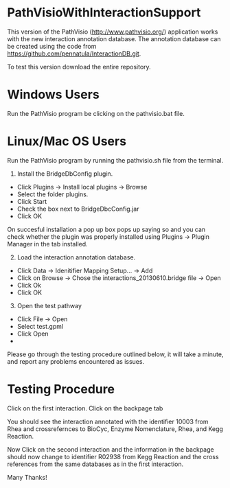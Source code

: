 PathVisioWithInteractionSupport
===============================

This version of the PathVisio (http://www.pathvisio.org/) application works with the new interaction annotation
database.  The annotation database can be created using the code from https://github.com/pennatula/InteractionDB.git.

To test this version download the entire repository.

Windows Users
=============
Run the PathVisio program be clicking on the pathvisio.bat file.

Linux/Mac OS Users
==================
Run the PathVisio program by running the pathvisio.sh file from the terminal.

1) Install the BridgeDbConfig plugin.

  * Click Plugins -> Install local plugins -> Browse 
  * Select the folder plugins.
  * Click Start
  * Check the box next to BridgeDbcConfig.jar
  * Click OK
  
On succesful installation a pop up box pops up saying so and you can check whether the plugin was properly installed
using Plugins -> Plugin Manager in the tab installed.

2) Load the interaction annotation database.

  * Click Data -> Idenitifier Mapping Setup... -> Add 
  * Click on Browse -> Chose the interactions_20130610.bridge file -> Open
  * Click Ok
  * Click OK

3) Open the test pathway

  * Click File -> Open
  * Select test.gpml
  * Click Open
  * 
  
Please go through the testing procedure outlined below, it will take a minute, and report any problems encountered as 
issues.

Testing Procedure
=================

Click on the first interaction. Click on the backpage tab

You should see the interaction annotated with the identifier 10003 from Rhea and crossrefernces to BioCyc, 
Enzyme Nomenclature, Rhea, and Kegg Reaction.

Now Click on the second interaction and the information in the backpage should now change to identifier R02938 
from Kegg Reaction and the cross references from the same databases as in the first interaction.

Many Thanks!
